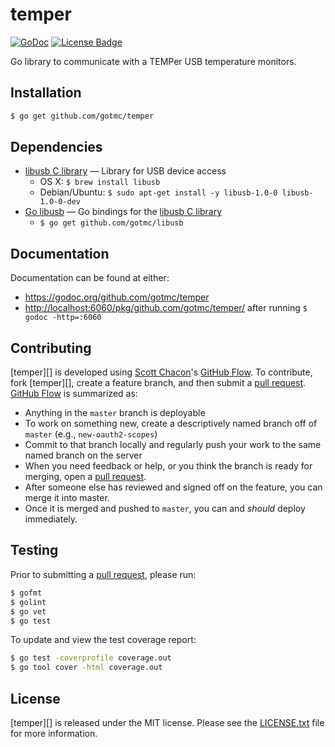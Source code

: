 # temper

[![GoDoc][godoc image]][godoc link]
[![License Badge][license image]][LICENSE.txt]

Go library to communicate with a TEMPer USB temperature monitors.


## Installation

```bash
$ go get github.com/gotmc/temper
```

## Dependencies

- [libusb C library][libusb-c] — Library for USB device access
  - OS X: `$ brew install libusb`
  - Debian/Ubuntu: `$ sudo apt-get install -y libusb-1.0-0 libusb-1.0-0-dev`
- [Go libusb][libusb] — Go bindings for the [libusb C library][libusb-c]
  - `$ go get github.com/gotmc/libusb`

## Documentation

Documentation can be found at either:

- <https://godoc.org/github.com/gotmc/temper>
- <http://localhost:6060/pkg/github.com/gotmc/temper/> after running `$
  godoc -http=:6060`

## Contributing

[temper][] is developed using [Scott Chacon][]'s [GitHub Flow][]. To
contribute, fork [temper][], create a feature branch, and then
submit a [pull request][].  [GitHub Flow][] is summarized as:

- Anything in the `master` branch is deployable
- To work on something new, create a descriptively named branch off of
  `master` (e.g., `new-oauth2-scopes`)
- Commit to that branch locally and regularly push your work to the same
  named branch on the server
- When you need feedback or help, or you think the branch is ready for
  merging, open a [pull request][].
- After someone else has reviewed and signed off on the feature, you can
  merge it into master.
- Once it is merged and pushed to `master`, you can and *should* deploy
  immediately.

## Testing

Prior to submitting a [pull request][], please run:

```bash
$ gofmt
$ golint
$ go vet
$ go test
```

To update and view the test coverage report:

```bash
$ go test -coverprofile coverage.out
$ go tool cover -html coverage.out
```

## License

[temper][] is released under the MIT license. Please see the
[LICENSE.txt][] file for more information.

[GitHub Flow]: http://scottchacon.com/2011/08/31/github-flow.html
[godoc image]: https://godoc.org/github.com/gotmc/temper?status.svg
[godoc link]: https://godoc.org/github.com/gotmc/temper
[libusb]: https://github.com/gotmc/libusb
[libusb-c]: http://libusb.info
[LICENSE.txt]: https://github.com/gotmc/temper/blob/master/LICENSE.txt
[license image]: https://img.shields.io/badge/license-MIT-blue.svg
[pull request]: https://help.github.com/articles/using-pull-requests
[Scott Chacon]: http://scottchacon.com/about.html
